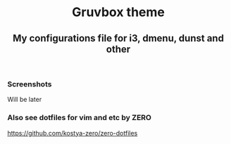 <p align="center">
  <h1 align="center">Gruvbox theme</h1>
</p>
<p align="center">
  <h2 align="center">My configurations file for i3, dmenu, dunst and other</h2>
</p>
<br>

### Screenshots
Will be later

### Also see dotfiles for vim and etc by ZERO
https://github.com/kostya-zero/zero-dotfiles
